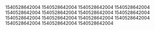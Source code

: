 1540528642004
1540528642004
1540528642004
1540528642004
1540528642004
1540528642004
1540528642004
1540528642004
1540528642004
1540528642004
1540528642004
1540528642004
1540528642004
1540528642004
1540528642004